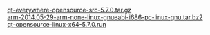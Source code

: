 

<a href="http://ftp.jaist.ac.jp/pub/qtproject/archive/qt/5.7/5.7.0/single/qt-everywhere-opensource-src-5.7.0.tar.gz" target="_blank">qt-everywhere-opensource-src-5.7.0.tar.gz</a><br>
<a href="http://www.codesourcery.com/sgpp/lite/arm/portal/package4571/public/arm-none-linux-gnueabi/arm-2014.05-29-arm-none-linux-gnueabi-i686-pc-linux-gnu.tar.bz2" target="_blank">arm-2014.05-29-arm-none-linux-gnueabi-i686-pc-linux-gnu.tar.bz2</a><br>
<a href="http://mirrors.ustc.edu.cn/qtproject/archive/qt/5.7/5.7.0/qt-opensource-linux-x64-5.7.0.run" target="_blank">qt-opensource-linux-x64-5.7.0.run</a><br>
